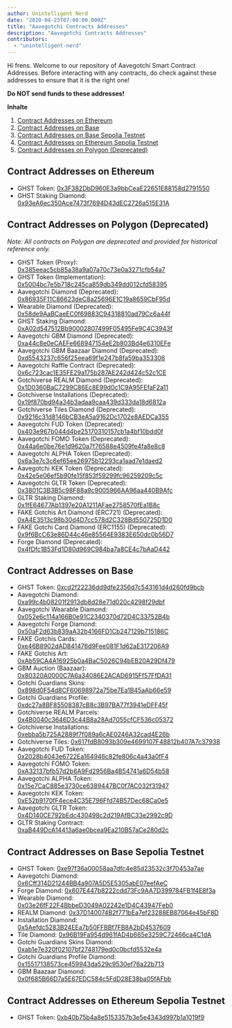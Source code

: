 ```yaml
---
author: Unintelligent Nerd
date: "2020-04-23T07:00:00.000Z"
title: "Aavegotchi Contracts Addresses"
description: "Aavegotchi Contracts Addresses"
contributors:
  - "unintelligent-nerd"
---
```


Hi frens. Welcome to our repository of Aavegotchi Smart Contract Addresses. Before interacting with any contracts, do check against these addresses to ensure that it is the right one!

**Do NOT send funds to these addresses!**

<div class="contentsBox">

**Inhalte**

<ol>
<li><a href=#contract-addresses-on-ethereum>Contract Addresses on Ethereum</a></li>
<li><a href=#contract-addresses-on-base>Contract Addresses on Base</a></li>
<li><a href=#contract-addresses-on-base-sepolia-testnet>Contract Addresses on Base Sepolia Testnet</a></li>
<li><a href=#contract-addresses-on-ethereum-sepolia-testnet>Contract Addresses on Ethereum Sepolia Testnet</a></li>
<li><a href=#contract-addresses-on-polygon-deprecated>Contract Addresses on Polygon (Deprecated)</a></li>
</ol>

</div>

## Contract Addresses on Ethereum

- GHST Token: [0x3F382DbD960E3a9bbCeaE22651E88158d2791550](https://etherscan.io/token/0x3F382DbD960E3a9bbCeaE22651E88158d2791550)
- GHST Staking Diamond: [0x93eA6ec350Ace7473f7694D43dEC2726a515E31A](https://etherscan.io/token/0x93eA6ec350Ace7473f7694D43dEC2726a515E31A)

## Contract Addresses on Polygon (Deprecated)

_Note: All contracts on Polygon are deprecated and provided for historical reference only._

- GHST Token (Proxy): [0x385eeac5cb85a38a9a07a70c73e0a3271cfb54a7](https://polygonscan.com/token/0x385eeac5cb85a38a9a07a70c73e0a3271cfb54a7)
- GHST Token (Implementation): [0x5004bc7e5b718c245ca859db349dd012cfd58395](https://polygonscan.com/address/0x5004bc7e5b718c245ca859db349dd012cfd58395#code)
- Aavegotchi Diamond (Deprecated): [0x86935F11C86623deC8a25696E1C19a8659CbF95d](https://polygonscan.com/token/0x86935F11C86623deC8a25696E1C19a8659CbF95d)
- Wearable Diamond (Deprecated): [0x58de9AaBCaeEC0f69883C94318810ad79Cc6a44f](https://polygonscan.com/address/0x58de9AaBCaeEC0f69883C94318810ad79Cc6a44f)
- GHST Staking Diamond: [0xA02d547512Bb90002807499F05495Fe9C4C3943f](https://polygonscan.com/token/0xA02d547512Bb90002807499F05495Fe9C4C3943f)
- Aavegotchi GBM Diamond (Deprecated): [0xa44c8e0eCAEFe668947154eE2b803Bd4e6310EFe](https://polygonscan.com/token/0xa44c8e0eCAEFe668947154eE2b803Bd4e6310EFe)
- Aavegotchi GBM Baazaar Diamond (Deprecated): [0xd5543237c656f25eea69f1e247b8fa59ba353306](https://polygonscan.com/address/0xd5543237c656f25eea69f1e247b8fa59ba353306)
- Aavegotchi Raffle Contract (Deprecated): [0x6c723cac1E35FE29a175b287AE242d424c52c1CE](https://polygonscan.com/token/0x6c723cac1E35FE29a175b287AE242d424c52c1CE)
- Gotchiverse REALM Diamond (Deprecated): [0x1D0360BaC7299C86Ec8E99d0c1C9A95FEfaF2a11](https://polygonscan.com/token/0x1D0360BaC7299C86Ec8E99d0c1C9A95FEfaF2a11)
- Gotchiverse Installations (Deprecated): [0x19f870bd94a34b3adaa9caa439d333da18d6812a](https://polygonscan.com/address/0x19f870bd94a34b3adaa9caa439d333da18d6812a)
- Gotchiverse Tiles Diamond (Deprecated): [0x9216c31d8146bCB3eA5a9162Dc1702e8AEDCa355](https://polygonscan.com/address/0x9216c31d8146bCB3eA5a9162Dc1702e8AEDCa355)
- Aavegotchi FUD Token (Deprecated): [0x403e967b044d4be25170310157cb1a4bf10bdd0f](https://polygonscan.com/address/0x403e967b044d4be25170310157cb1a4bf10bdd0f)
- Aavegotchi FOMO Token (Deprecated): [0x44a6e0be76e1d9620a7f76588e4509fe4fa8e8c8](https://polygonscan.com/address/0x44a6e0be76e1d9620a7f76588e4509fe4fa8e8c8)
- Aavegotchi ALPHA Token (Deprecated): [0x6a3e7c3c6ef65ee26975b12293ca1aad7e1daed2](https://polygonscan.com/address/0x6a3e7c3c6ef65ee26975b12293ca1aad7e1daed2)
- Aavegotchi KEK Token (Deprecated): [0x42e5e06ef5b90fe15f853f59299fc96259209c5c](https://polygonscan.com/address/0x42e5e06ef5b90fe15f853f59299fc96259209c5c)
- Aavegotchi GLTR Token (Deprecated): [0x3801C3B3B5c98F88a9c9005966AA96aa440B9Afc](https://polygonscan.com/address/0x3801C3B3B5c98F88a9c9005966AA96aa440B9Afc)
- GLTR Staking Diamond: [0x1fE64677Ab1397e20A1211AFae2758570fEa1B8c](https://polygonscan.com/address/0x1fE64677Ab1397e20A1211AFae2758570fEa1B8c)
- FAKE Gotchis Art Diamond (ERC721) (Deprecated): [0xA4E3513c98b30d4D7cc578d2C328Bd550725D1D0](https://polygonscan.com/address/0xA4E3513c98b30d4D7cc578d2C328Bd550725D1D0)
- FAKE Gotchi Card Diamond (ERC1155) (Deprecated): [0x9f6BcC63e86D44c46e85564E9383E650dc0b56D7](https://polygonscan.com/address/0x9f6BcC63e86D44c46e85564E9383E650dc0b56D7)
- Forge Diamond (Deprecated): [0x4fDfc1B53Fd1D80d969C984ba7a8CE4c7bAaD442](https://polygonscan.com/address/0x4fDfc1B53Fd1D80d969C984ba7a8CE4c7bAaD442)

## Contract Addresses on Base

- GHST Token: [0xcd2f22236dd9dfe2356d7c543161d4d260fd9bcb](https://basescan.org/address/0xcd2f22236dd9dfe2356d7c543161d4d260fd9bcb)
- Aavegotchi Diamond: [0xa99c4b08201f2913db8d28e71d020c4298f29dbf](https://basescan.org/address/0xa99c4b08201f2913db8d28e71d020c4298f29dbf)
- Aavegotchi Wearable Diamond: [0x052e6c114a166B0e91C2340370d72D4C33752B4b](https://basescan.org/address/0x052e6c114a166B0e91C2340370d72D4C33752B4b)
- Aavegotchi Forge Diamond: [0x50aF2d63b839aA32b4166FD1Cb247129b715186C](https://basescan.org/address/0x50aF2d63b839aA32b4166FD1Cb247129b715186C)
- FAKE Gotchis Cards: [0xe46B8902dAD841476d9Fee081F1d62aE317206A9](https://basescan.org/address/0xe46B8902dAD841476d9Fee081F1d62aE317206A9)
- FAKE Gotchis Art: [0xAb59CA4A16925b0a4BaC5026C94bEB20A29Df479](https://basescan.org/address/0xAb59CA4A16925b0a4BaC5026C94bEB20A29Df479)
- GBM Auction (Baazaar): [0x80320A0000C7A6a34086E2ACAD6915Ff57FfDA31](https://basescan.org/address/0x80320A0000C7A6a34086E2ACAD6915Ff57FfDA31)
- Gotchi Guardians Skins: [0x898d0F54d8CF60698972a75be7Ea1B45aAb66e59](https://basescan.org/address/0x898d0F54d8CF60698972a75be7Ea1B45aAb66e59)
- Gotchi Guardians Profile: [0xdc27a8BF85508387cB8c3B97BA77f3941eDFF45f](https://basescan.org/address/0xdc27a8BF85508387cB8c3B97BA77f3941eDFF45f)
- Gotchiverse REALM Parcels: [0x4B0040c3646D3c44B8a28Ad7055cfCF536c05372](https://basescan.org/address/0x4B0040c3646D3c44B8a28Ad7055cfCF536c05372)
- Gotchiverse Installations: [0xebba5b725A2889f7f089a6cAE0246A32cad4E26b](https://basescan.org/address/0xebba5b725A2889f7f089a6cAE0246A32cad4E26b)
- Gotchiverse Tiles: [0x617fdB8093b309e4699107F48812b407A7c37938](https://basescan.org/address/0x617fdB8093b309e4699107F48812b407A7c37938)
- Aavegotchi FUD Token: [0x2028b4043e6722Ea164946c82fe806c4a43a0fF4](https://basescan.org/address/0x2028b4043e6722Ea164946c82fe806c4a43a0fF4)
- Aavegotchi FOMO Token: [0xA32137bfb57d2b6A9Fd2956Ba4B54741a6D54b58](https://basescan.org/address/0xA32137bfb57d2b6A9Fd2956Ba4B54741a6D54b58)
- Aavegotchi ALPHA Token: [0x15e7CaC885e3730ce6389447BC0f7AC032f31947](https://basescan.org/address/0x15e7CaC885e3730ce6389447BC0f7AC032f31947)
- Aavegotchi KEK Token: [0xE52b9170fF4ece4C35E796Ffd74B57Dec68Ca0e5](https://basescan.org/address/0xE52b9170fF4ece4C35E796Ffd74B57Dec68Ca0e5)
- Aavegotchi GLTR Token: [0x4D140CE792bEdc430498c2d219AfBC33e2992c9D](https://basescan.org/address/0x4D140CE792bEdc430498c2d219AfBC33e2992c9D)
- GLTR Staking Contract: [0xaB449DcA14413a6ae0bcea9Ea210B57aCe280d2c](https://basescan.org/address/0xaB449DcA14413a6ae0bcea9Ea210B57aCe280d2c)

## Contract Addresses on Base Sepolia Testnet

- GHST Token: [0xe97f36a00058aa7dfc4e85d23532c3f70453a7ae](https://sepolia.basescan.org/address/0xe97f36a00058aa7dfc4e85d23532c3f70453a7ae)
- Aavegotchi Diamond: [0x6Cff314D21244BB4a907A5D5E5305abE07eefAeC](https://sepolia.basescan.org/token/0x6Cff314D21244BB4a907A5D5E5305abE07eefAeC)
- Forge Diamond: [0x607E447b8222cdd73Fc9AA7D399784FB1f4E8f3a](https://sepolia.basescan.org/token/0x607E447b8222cdd73Fc9AA7D399784FB1f4E8f3a)
- Wearable Diamond: [0x03e26fF22F4BbbeD3049A02242e1D4C43947Feb0](https://sepolia.basescan.org/token/0x03e26fF22F4BbbeD3049A02242e1D4C43947Feb0)
- REALM Diamond: [0x37D140074B2f771bEa7ef23288EB87064e45bF8D](https://sepolia.basescan.org/token/0x37D140074B2f771bEa7ef23288EB87064e45bF8D)
- Installation Diamond: [0x5Aefdc5283B24EEa7b50FFBBf7FB8A2bD4537609](https://sepolia.basescan.org/token/0x5Aefdc5283B24EEa7b50FFBBf7FB8A2bD4537609)
- Tile Diamond: [0x96B19Fa954d961fAD4b665e3259C72466ca4C1dA](https://sepolia.basescan.org/token/0x96B19Fa954d961fAD4b665e3259C72466ca4C1dA)
- Gotchi Guardians Skins Diamond: [0xab1e7e320f02107bf2748179ed0c0bcfd5532e4a](https://sepolia.basescan.org/token/0xab1e7e320f02107bf2748179ed0c0bcfd5532e4a)
- Gotchi Guardians Profile Diamond: [0x15517138573ce459943da529c9530ef76a22b713](https://sepolia.basescan.org/token/0x15517138573ce459943da529c9530ef76a22b713)
- GBM Baazaar Diamond: [0x0f685B66D7a5E67EDC584c5FdD28E38ba05fAFbb](https://sepolia.basescan.org/token/0x0f685B66D7a5E67EDC584c5FdD28E38ba05fAFbb)

## Contract Addresses on Ethereum Sepolia Testnet

- GHST Token: [0xb40b75b4a8e5153357b3e5e4343d997b1a1019f9](https://sepolia.etherscan.io/token/0xb40b75b4a8e5153357b3e5e4343d997b1a1019f9)
